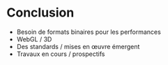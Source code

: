 <!SLIDE>

# Conclusion

* Besoin de formats binaires pour les performances
* WebGL / 3D
* Des standards / mises en œuvre émergent
* Travaux en cours / prospectifs
